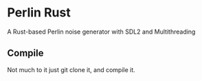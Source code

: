 # Perlin Rust
A Rust-based Perlin noise generator with SDL2 and Multithreading 
## Compile
Not much to it just git clone it, and compile it.
